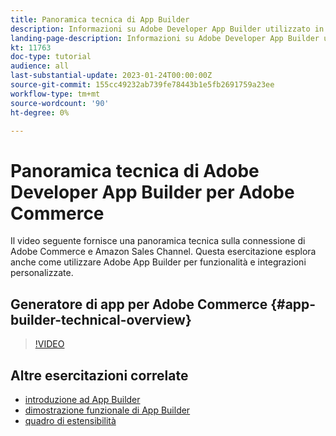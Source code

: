 ```yaml
---
title: Panoramica tecnica di App Builder
description: Informazioni su Adobe Developer App Builder utilizzato in Adobe Commerce con una panoramica tecnica
landing-page-description: Informazioni su Adobe Developer App Builder utilizzato in Adobe Commerce con una panoramica tecnica
kt: 11763
doc-type: tutorial
audience: all
last-substantial-update: 2023-01-24T00:00:00Z
source-git-commit: 155cc49232ab739fe78443b1e5fb2691759a23ee
workflow-type: tm+mt
source-wordcount: '90'
ht-degree: 0%

---
```



# Panoramica tecnica di Adobe Developer App Builder per Adobe Commerce

Il video seguente fornisce una panoramica tecnica sulla connessione di Adobe Commerce e Amazon Sales Channel. Questa esercitazione esplora anche come utilizzare Adobe App Builder per funzionalità e integrazioni personalizzate.


## Generatore di app per Adobe Commerce {#app-builder-technical-overview}

>[!VIDEO](https://video.tv.adobe.com/v/3413512)


## Altre esercitazioni correlate

- [introduzione ad App Builder](../app-builder/introduction-to-app-builder.md)
- [dimostrazione funzionale di App Builder](../app-builder/app-builder-functional-demonstration.md)
- [quadro di estensibilità](../app-builder/extensibility-framework-commerce-eventing.md)
